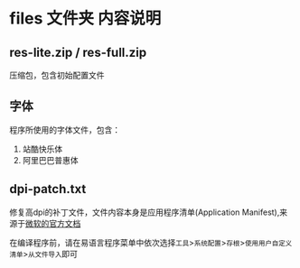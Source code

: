 # files 文件夹 内容说明



## res-lite.zip / res-full.zip
压缩包，包含初始配置文件

## 字体
程序所使用的字体文件，包含：
 1.  站酷快乐体
 2. 阿里巴巴普惠体

## dpi-patch.txt
修复高dpi的补丁文件，文件内容本身是应用程序清单(Application Manifest),来源于[微软的官方文档](https://learn.microsoft.com/zh-cn/windows/win32/hidpi/setting-the-default-dpi-awareness-for-a-process)

在编译程序前，请在易语言程序菜单中依次选择`工具`>`系统配置`>`存根`>`使用用户自定义清单`>`从文件导入`即可